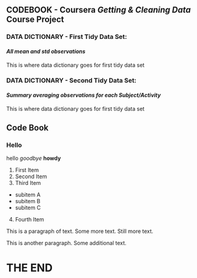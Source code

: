 ## CODEBOOK - Coursera *Getting & Cleaning Data* Course Project

### DATA DICTIONARY - First Tidy Data Set:
#### *All mean and std observations*

This is where data dictionary goes for first tidy data set

### DATA DICTIONARY - Second Tidy Data Set:
#### *Summary averaging observations for each Subject/Activity*

This is where data dictionary goes for first tidy data set





## Code Book
### Hello

hello
*goodbye*
**howdy**

1. First Item
2. Second Item
3. Third Item
  * subitem A
  * subitem B
  * subitem C
4. Fourth Item

This is a paragraph of text.
Some more text.
Still more text.

This is another paragraph. 
Some additional text.

# THE END
